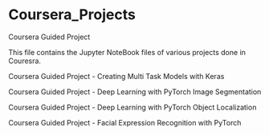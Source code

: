 # Coursera_Projects

Coursera Guided Project

This file contains the Jupyter NoteBook files of various projects done in Couresra.

Coursera Guided Project - Creating Multi Task Models with Keras

Coursera Guided Project - Deep Learning with PyTorch Image Segmentation

Coursera Guided Project - Deep Learning with PyTorch Object Localization

Coursera Guided Project - Facial Expression Recognition with PyTorch

